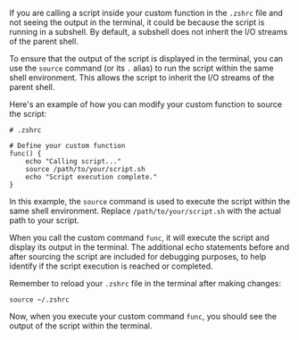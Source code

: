 If you are calling a script inside your custom function in the `.zshrc` file and not seeing the output in the terminal, it could be because the script is running in a subshell. By default, a subshell does not inherit the I/O streams of the parent shell.

To ensure that the output of the script is displayed in the terminal, you can use the `source` command (or its `.` alias) to run the script within the same shell environment. This allows the script to inherit the I/O streams of the parent shell.

Here's an example of how you can modify your custom function to source the script:

```shell
# .zshrc

# Define your custom function
func() {
    echo "Calling script..."
    source /path/to/your/script.sh
    echo "Script execution complete."
}
```

In this example, the `source` command is used to execute the script within the same shell environment. Replace `/path/to/your/script.sh` with the actual path to your script.

When you call the custom command `func`, it will execute the script and display its output in the terminal. The additional echo statements before and after sourcing the script are included for debugging purposes, to help identify if the script execution is reached or completed.

Remember to reload your `.zshrc` file in the terminal after making changes:

```shell
source ~/.zshrc
```

Now, when you execute your custom command `func`, you should see the output of the script within the terminal.